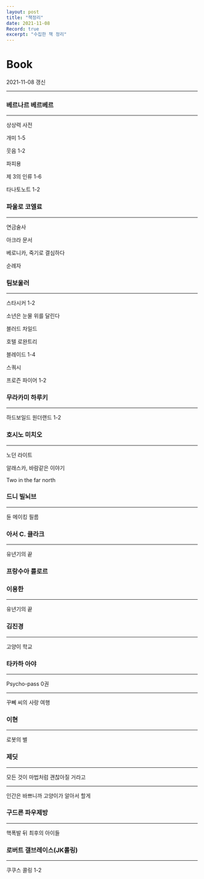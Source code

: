 ```yaml
---
layout: post
title: "책정리"
date: 2021-11-08
Record: true
excerpt: "수집한 책 정리"
---
```


# Book

2021-11-08 갱신

---

### 베르나르 베르베르

---

상상력 사전

개미 1-5

웃음 1-2

파피용

제 3의 인류 1-6

타나토노트 1-2

### 파울로 코엘료

---

연금술사

아크라 문서

베로니카, 죽기로 결심하다

순례자

### 팀보울러

---

스타시커 1-2

소년은 눈물 위를 달린다

블러드 차일드

호텔 로완트리

블레이드 1-4

스쿼시

프로즌 파이어 1-2

### 무라카미 하루키

---

하드보일드 원더랜드 1-2

### 호시노 미치오

---

노던 라이트

알래스카, 바람같은 이야기

Two in the far north

### 드니 빌뇌브

---

듄 메이킹 필름

### 아서 C. 클라크

---

유년기의 끝

### 프랑수아 를로르

### 이용한

---

유년기의 끝

### 김진경

---

고양이 학교

### 타카하 아야

---

Psycho-pass 0권

---

꾸뻬 씨의 사랑 여행

### 이현

---

로봇의 별

### 제딧

---

모든 것이 마법처럼 괜찮아질 거라고

---

인간은 바쁘니까 고양이가 알아서 할게

### 구드른 파우제방

---

핵폭발 뒤 최후의 아이들

### 로버트 갤브레이스(JK롤링)

---

쿠쿠스 콜링 1-2
